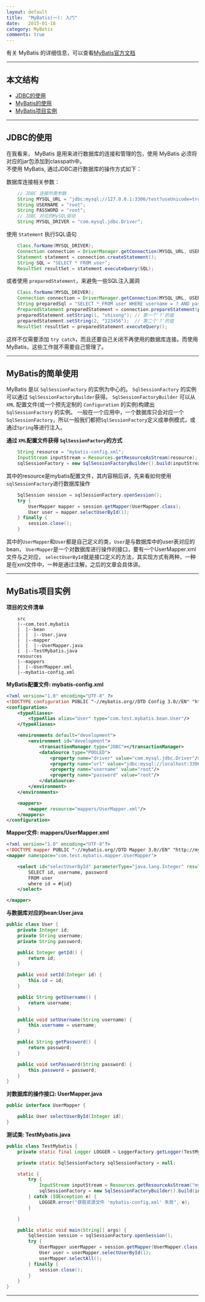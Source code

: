 ```yaml
---
layout: default
title:  "MyBatis(一): 入门"
date:   2015-01-18 
category: MyBatis  
comments: true
---
```


有关 MyBatis 的详细信息，可以查看[MyBatis官方文档](http://mybatis.github.io/mybatis-3/zh/index.html)  




*****

## 本文结构

* [JDBC的使用](#anchor1)
* [MyBatis的使用](#anchor2)
* [MyBatis项目实例](#anchor3)

*****

<h2 id="anchor1"> JDBC的使用 </h2>

在我看来， MyBatis 是用来进行数据库的连接和管理的包，使用 MyBatis 必须将对应的jar包添加到classpath中。  
不使用 MyBatis, 通过JDBC进行数据库的操作方式如下：

数据库连接相关参数：

```java
    // JDBC 连接所需参数
    String MYSQL_URL = "jdbc:mysql://127.0.0.1:3306/test?useUnicode=true&amp;characterEncoding=utf8";
    String USERNAME = "root";
    String PASSWORD = "root";
    // JDBC 对应的MySQL驱动
    String MYSQL_DRIVER = "com.mysql.jdbc.Driver";
```
使用 `Statement` 执行SQL语句

```java
    Class.forName(MYSQL_DRIVER);
    Connection connection = DriverManager.getConnection(MYSQL_URL, USERNAME, PASSWORD);
    Statement statement = connection.createStatement();
    String SQL = "SELECT * FROM user";
    ResultSet resultSet = statement.executeQuery(SQL);
```
或者使用 `preparedStatement`，来避免一些SQL注入漏洞

```java
    Class.forName(MYSQL_DRIVER);
    Connection connection = DriverManager.getConnection(MYSQL_URL, USERNAME, PASSWORD);
    String preparedSql = "SELECT * FROM user WHERE username = ? AND password = ?";
    PreparedStatement preparedStatement = connection.prepareStatement(preparedSql);
    preparedStatement.setString(1, "shisong"); // 第一个'?'的值
    preparedStatement.setString(2, "123456");  // 第二个'?'的值
    ResultSet resultSet = preparedStatement.executeQuery();
```
这样不仅需要添加 `try catch`，而且还要自己关闭不再使用的数据库连接。而使用MyBatis，这些工作就不需要自己管理了。

*****

<h2 id="anchor2"> MyBatis的简单使用 </h2>

MyBatis 是以 `SqlSessionFactory` 的实例为中心的。
`SqlSessionFactory` 的实例可以通过 `SqlSessionFactoryBuilder`获得。
`SqlSessionFactoryBuilder` 可以从 `XML` 配置文件(或一个预先定制的 `Configuration` 的实例)构建出 `SqlSessionFactory` 的实例。
一般在一个应用中，一个数据库只会对应一个`SqlSessionFactory`，所以一般我们都把`SqlSessionFactory`定义成单例模式，或通过`Spring`等进行注入。

**通过 `XML`配置文件获得 `SqlSessionFactory`的方式**

```java
    String resource = "mybatis-config.xml";
    InputStream inputStream = Resources.getResourceAsStream(resource);
    sqlSessionFactory = new SqlSessionFactoryBuilder().build(inputStream);
```
其中的resource是mybatis配置文件，其内容稍后讲，先来看如何使用`sqlSessionFactory`进行数据库操作

```java
    SqlSession session = sqlSessionFactory.openSession();
    try {
        UserMapper mapper = session.getMapper(UserMapper.class);
        User user = mapper.selectUserById(1);
    } finally {
        session.close();
    }
```
其中的`UserMapper`和`User`都是自己定义的类，`User`是与数据库中的user表对应的bean，
`UserMapper`是一个对数据库进行操作的接口，要有一个UserMapper.xml文件与之对应，
`selectUserById`就是接口定义的方法，其实现方式有两种，一种是在xml文件中，一种是通过注解，之后的文章会具体讲。

*****

<h2 id="anchor3"> MyBatis项目实例 </h2>

**项目的文件清单**

```
    src
    |--com.test.mybatis
    |  |--bean
    |  |  |--User.java
    |  |--mapper
    |  |  |--UserMapper.java
    |  |--TestMybatis.java
    resources
    |--mappers
    |  |--UserMapper.xml
    |--mybatis-config.xml
```
**MyBatis配置文件: mybatis-config.xml**

```xml
<?xml version="1.0" encoding="UTF-8" ?>
<!DOCTYPE configuration PUBLIC "-//mybatis.org//DTD Config 3.0//EN" "http://mybatis.org/dtd/mybatis-3-config.dtd">
<configuration>
    <typeAliases>
        <typeAlias alias="User" type="com.test.mybatis.bean.User"/>
    </typeAliases>

    <environments default="development">
        <environment id="development">
            <transactionManager type="JDBC"></transactionManager>
            <dataSource type="POOLED">
                <property name="driver" value="com.mysql.jdbc.Driver"/>
                <property name="url" value="jdbc:mysql://localhost:3306/test"/>
                <property name="username" value="root"/>
                <property name="password" value="root"/>
            </dataSource>
        </environment>
    </environments>

    <mappers>
        <mapper resource="mappers/UserMapper.xml"/>
    </mappers>
</configuration>
```
**Mapper文件: mappers/UserMapper.xml**

```xml
<?xml version="1.0" encoding="UTF-8"?>
<!DOCTYPE mapper PUBLIC "-//mybatis.org//DTD Mapper 3.0//EN" "http://mybatis.org/dtd/mybatis-3-mapper.dtd">
<mapper namespace="com.test.mybatis.mapper.UserMapper">

    <select id="selectUserById" parameterType="java.lang.Integer" resultType="User">
        SELECT id, username, password
        FROM user
        where id = #{id}
    </select>

</mapper>
```
**与数据库对应的bean:User.java**

```java
public class User {
    private Integer id;
    private String username;
    private String password;

    public Integer getId() {
        return id;
    }

    public void setId(Integer id) {
        this.id = id;
    }

    public String getUsername() {
        return username;
    }

    public void setUsername(String username) {
        this.username = username;
    }

    public String getPassword() {
        return password;
    }

    public void setPassword(String password) {
        this.password = password;
    }
}
```
**对数据库的操作接口: UserMapper.java**

```java
public interface UserMapper {

    public User selectUserById(Integer id);
}
```
**测试类: TestMybatis.java**

```java
public class TestMybatis {
    private static final Logger LOGGER = LoggerFactory.getLogger(TestMybatis.class);

    private static SqlSessionFactory sqlSessionFactory = null;

    static {
        try {
            InputStream inputStream = Resources.getResourceAsStream("mybatis-config.xml");
            sqlSessionFactory = new SqlSessionFactoryBuilder().build(inputStream);
        } catch (IOException e) {
            LOGGER.error("获取资源文件 'mybatis-config.xml' 失败", e);
        }

    }

    public static void main(String[] args) {
        SqlSession session = sqlSessionFactory.openSession();
        try {
            UserMapper userMapper = session.getMapper(UserMapper.class);
            User user = userMapper.selectUserById(1);
            userMapper.selectAll();
        } finally {
            session.close();
        }
    }
}
```

*****